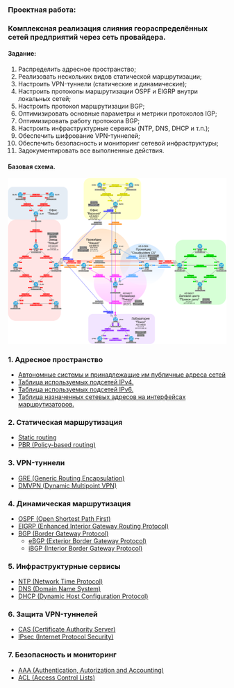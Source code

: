 ### Проектная работа:
### Комплексная реализация слияния геораспределённых сетей предприятий через сеть провайдера.

#### Задание:

  1. Распределить адресное пространство;
  2. Реализовать нескольких видов статической маршрутизации;
  3. Настроить VPN-туннели (статические и динамические);
  4. Настроить протоколы маршрутизации OSPF и EIGRP внутри локальных сетей;
  5. Настроить протокол маршрутизации BGP;
  6. Оптимизировать основные параметры и метрики протоколов IGP;
  7. Оптимизировать работу протокола BGP;
  8. Настроить инфраструктурные сервисы (NTP, DNS, DHCP и т.п.);
  9. Обеспечить шифрование VPN-туннелей;
  10. Обеспечить безопасность и мониторинг сетевой инфраструктуры;
  11. Задокументировать все выполненные действия.

#### Базовая схема.

![](pics/final_base.png)

###  1. Адресное пространство
 - [Автономные системы и принадлежащие им публичные адреса сетей](docs/AS_and_their_addresses.md)
 - [Таблица используемых подсетей IPv4.](docs/subnets_ipv4.md)
 - [Таблица используемых подсетей IPv6.](docs/subnets_ipv6.md)
 - [Таблица назначенных сетевых адресов на интерфейсах маршрутизаторов.](docs/rtr_addresses.md)

###  2. Статическая маршрутизация
 - [Static routing](docs/static_routing.md)
 - [PBR (Policy-based routing)](docs/PBR.md)

###  3. VPN-туннели
 - [GRE (Generic Routing Encapsulation)](docs/vpn.md)
 - [DMVPN (Dynamic Multipoint VPN)](docs/vpn.md#DMVPN)

###  4. Динамическая маршрутизация
 - [OSPF (Open Shortest Path First)](docs/OSPF.md)
 - [EIGRP (Enhanced Interior Gateway Routing Protocol)](docs/EIGRP.md)
 - [BGP (Border Gateway Protocol)](docs/BGP.md)
   - [eBGP (Exterior Border Gateway Protocol)](docs/BGP.md#ebgp-exterior-border-gateway-protocol)
   - [iBGP (Interior Border Gateway Protocol)](docs/BGP.md#ibgp-interior-border-gateway-protocol)

###  5. Инфраструктурные сервисы
 - [NTP (Network Time Protocol)](docs/NTP.md)
 - [DNS (Domain Name System)](docs/DNS.md)
 - [DHCP (Dynamic Host Configuration Protocol)](docs/DHCP.md)

###  6. Защита VPN-туннелей
 - [CAS (Certificate Authority Server)](docs/CA_and_IPSec.md#cas-certificate-authority-server)
 - [IPsec (Internet Protocol Security)](docs/CA_and_IPSec.md#ipsec-internet-protocol-security)

###  7. Безопасность и мониторинг
 - [AAA (Authentication, Autorization and Accounting)](docs/AAA.md)
 - [ACL (Access Control Lists)](docs/ACL.md)
